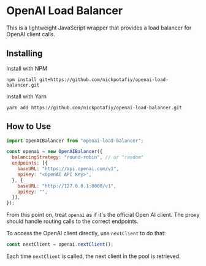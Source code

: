 # OpenAI Load Balancer

This is a lightweight JavaScript wrapper that provides a load balancer for OpenAI client calls.

## Installing

Install with NPM

```shell
npm install git+https://github.com/nickpotafiy/openai-load-balancer.git
```

Install with Yarn

```shell
yarn add https://github.com/nickpotafiy/openai-load-balancer.git
```

## How to Use

```javascript
import OpenAIBalancer from "openai-load-balancer";

const openai = new OpenAIBalancer({
  balancingStrategy: "round-robin", // or "random"
  endpoints: [{
    baseURL: "https://api.openai.com/v1",
    apiKey: "<OpenAI API Key>",
  }, {
    baseURL: "http://127.0.0.1:8000/v1",
    apiKey: "",
  }],
});
```

From this point on, treat `openai` as if it's the official Open AI client. The proxy should handle routing calls to the correct endpoints.

To access the OpenAI client directly, use `nextClient` to do that:

```javascript
const nextClient = openai.nextClient();
```
Each time `nextClient` is called, the next client in the pool is retrieved.